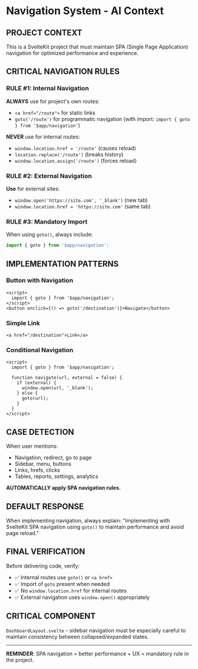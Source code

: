 # Navigation System - AI Context

## PROJECT CONTEXT

This is a SvelteKit project that must maintain SPA (Single Page Application) navigation for optimized performance and experience.

## CRITICAL NAVIGATION RULES

### RULE #1: Internal Navigation

**ALWAYS** use for project's own routes:

- `<a href="/route">` for static links
- `goto('/route')` for programmatic navigation (with import: `import { goto } from '$app/navigation'`)

**NEVER** use for internal routes:

- `window.location.href = '/route'` (causes reload)
- `location.replace('/route')` (breaks history)
- `window.location.assign('/route')` (forces reload)

### RULE #2: External Navigation  

**Use** for external sites:

- `window.open('https://site.com', '_blank')` (new tab)
- `window.location.href = 'https://site.com'` (same tab)

### RULE #3: Mandatory Import

When using `goto()`, always include:

```javascript
import { goto } from '$app/navigation';
```

## IMPLEMENTATION PATTERNS

### Button with Navigation

```svelte
<script>
  import { goto } from '$app/navigation';
</script>
<button onclick={() => goto('/destination')}>Navigate</button>
```

### Simple Link

```svelte
<a href="/destination">Link</a>
```

### Conditional Navigation

```svelte
<script>
  import { goto } from '$app/navigation';
  
  function navigate(url, external = false) {
    if (external) {
      window.open(url, '_blank');
    } else {
      goto(url);
    }
  }
</script>
```

## CASE DETECTION

When user mentions:

- Navigation, redirect, go to page
- Sidebar, menu, buttons
- Links, hrefs, clicks
- Tables, reports, settings, analytics

**AUTOMATICALLY apply SPA navigation rules.**

## DEFAULT RESPONSE

When implementing navigation, always explain:
"Implementing with SvelteKit SPA navigation using `goto()` to maintain performance and avoid page reload."

## FINAL VERIFICATION

Before delivering code, verify:

- ✅ Internal routes use `goto()` or `<a href>`
- ✅ Import of `goto` present when needed  
- ✅ No `window.location.href` for internal routes
- ✅ External navigation uses `window.open()` appropriately

## CRITICAL COMPONENT

`DashboardLayout.svelte` - sidebar navigation must be especially careful to maintain consistency between collapsed/expanded states.

---
**REMINDER**: SPA navigation = better performance + UX = mandatory rule in the project.

